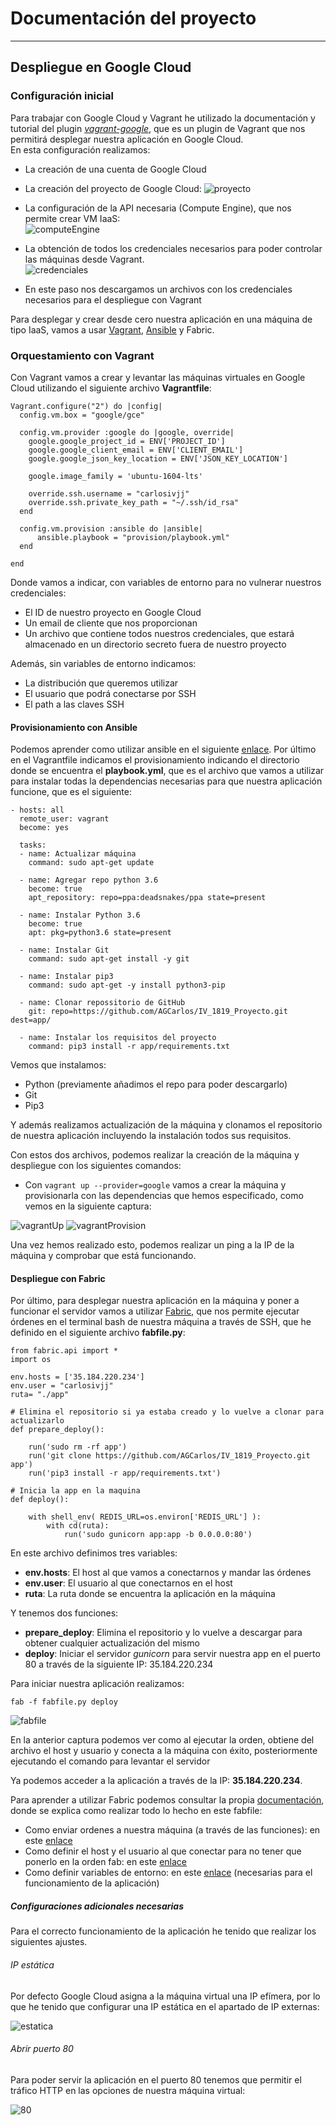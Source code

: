 # Documentación del proyecto
---
## Despliegue en Google Cloud
### Configuración inicial
Para trabajar con Google Cloud y Vagrant he utilizado la documentación y tutorial del plugin [_vagrant-google_](https://github.com/mitchellh/vagrant-google), que es un plugin de Vagrant que nos permitirá desplegar nuestra aplicación en Google Cloud.  
En esta configuración realizamos:
- La creación de una cuenta de Google Cloud
- La creación del proyecto de Google Cloud:
![proyecto](../img/proyecto.png)

- La configuración de la API necesaria (Compute Engine), que nos permite crear VM IaaS:  
![computeEngine](../img/compute.png)

- La obtención de todos los credenciales necesarios para poder controlar las máquinas desde Vagrant.  
![credenciales](../img/credenciales.png)  
 - En este paso nos descargamos un archivos con los credenciales necesarios para el despliegue con Vagrant

Para desplegar y crear desde cero nuestra aplicación en una máquina de tipo IaaS, vamos a usar [Vagrant](https://www.vagrantup.com/), [Ansible](https://www.ansible.com/) y Fabric.

### Orquestamiento con Vagrant
Con Vagrant vamos a crear y levantar las máquinas virtuales en Google Cloud utilizando el siguiente archivo **Vagrantfile**:
```
Vagrant.configure("2") do |config|
  config.vm.box = "google/gce"

  config.vm.provider :google do |google, override|
    google.google_project_id = ENV['PROJECT_ID']
    google.google_client_email = ENV['CLIENT_EMAIL']
    google.google_json_key_location = ENV['JSON_KEY_LOCATION']

    google.image_family = 'ubuntu-1604-lts'

    override.ssh.username = "carlosivjj"
    override.ssh.private_key_path = "~/.ssh/id_rsa"
  end

  config.vm.provision :ansible do |ansible|
      ansible.playbook = "provision/playbook.yml"
  end

end
```
Donde vamos a indicar, con variables de entorno para no vulnerar nuestros credenciales:
- El ID de nuestro proyecto en Google Cloud
- Un email de cliente que nos proporcionan
- Un archivo que contiene todos nuestros credenciales, que estará almacenado en un directorio secreto fuera de nuestro proyecto

Además, sin variables de entorno indicamos:
- La distribución que queremos utilizar
- El usuario que podrá conectarse por SSH
- El path a las claves SSH

#### Provisionamiento con Ansible
Podemos aprender como utilizar ansible en el siguiente [enlace](https://docs.ansible.com/ansible/latest/user_guide/playbooks_intro.html#basics
). Por último en el Vagrantfile indicamos el provisionamiento indicando el directorio donde se encuentra el **playbook.yml**, que es el archivo que vamos a utilizar para instalar todas la dependencias necesarias para que nuestra aplicación funcione, que es el siguiente:
```
- hosts: all
  remote_user: vagrant
  become: yes

  tasks:
  - name: Actualizar máquina
    command: sudo apt-get update

  - name: Agregar repo python 3.6
    become: true
    apt_repository: repo=ppa:deadsnakes/ppa state=present

  - name: Instalar Python 3.6
    become: true
    apt: pkg=python3.6 state=present

  - name: Instalar Git
    command: sudo apt-get install -y git

  - name: Instalar pip3
    command: sudo apt-get -y install python3-pip

  - name: Clonar repossitorio de GitHub
    git: repo=https://github.com/AGCarlos/IV_1819_Proyecto.git  dest=app/

  - name: Instalar los requisitos del proyecto
    command: pip3 install -r app/requirements.txt

```
Vemos que instalamos:
- Python (previamente añadimos el repo para poder descargarlo)
- Git
- Pip3  

Y además realizamos actualización de la máquina y clonamos el repositorio de nuestra aplicación incluyendo la instalación todos sus requisitos.  

Con estos dos archivos, podemos realizar la creación de la máquina y despliegue con los siguientes comandos:
- Con ``vagrant up --provider=google`` vamos a crear la máquina y provisionarla con las dependencias que hemos especificado, como vemos en la siguiente captura:

![vagrantUp](../img/vagrantUp.png)
![vagrantProvision](../img/vagrantProvision.png)  

Una vez hemos realizado esto, podemos realizar un ping a la IP de la máquina y comprobar que está funcionando.
#### Despliegue con Fabric
Por último, para desplegar nuestra aplicación en la máquina y poner a funcionar el servidor vamos a utilizar [Fabric](http://docs.fabfile.org/en/1.14/index.html), que nos permite ejecutar órdenes en el terminal bash de nuestra máquina a través de SSH, que he definido en el siguiente archivo **fabfile.py**:
```
from fabric.api import *
import os

env.hosts = ['35.184.220.234']
env.user = "carlosivjj"
ruta= "./app"

# Elimina el repositorio si ya estaba creado y lo vuelve a clonar para actualizarlo
def prepare_deploy():

    run('sudo rm -rf app')
    run('git clone https://github.com/AGCarlos/IV_1819_Proyecto.git app')
    run('pip3 install -r app/requirements.txt')

# Inicia la app en la maquina
def deploy():

    with shell_env( REDIS_URL=os.environ['REDIS_URL'] ):
        with cd(ruta):
            run('sudo gunicorn app:app -b 0.0.0.0:80')

```  
En este archivo definimos tres variables:
- **env.hosts**: El host al que vamos a conectarnos y mandar las órdenes
- **env.user**: El usuario al que conectarnos en el host  
- **ruta**: La ruta donde se encuentra la aplicación en la máquina

Y tenemos dos funciones:
- **prepare_deploy**: Elimina el repositorio y lo vuelve a descargar para obtener cualquier actualización del mismo
- **deploy**: Iniciar el servidor _gunicorn_ para servir nuestra app en el puerto 80 a través de la siguiente IP: 35.184.220.234  

Para iniciar nuestra aplicación realizamos:  
```
fab -f fabfile.py deploy
```
![fabfile](../img/fabfileExec.png)  

En la anterior captura podemos ver como al ejecutar la orden, obtiene del archivo el host y usuario y conecta a la máquina con éxito, posteriormente ejecutando el comando para levantar el servidor

Ya podemos acceder a la aplicación a través de la IP: **35.184.220.234**.  

Para aprender a utilizar Fabric podemos consultar la propia [documentación](http://docs.fabfile.org/en/1.14/index.html), donde se explica como realizar todo lo hecho en este fabfile:
- Como enviar ordenes a nuestra máquina (a través de las funciones): en este [enlace](http://docs.fabfile.org/en/1.14/tutorial.html#task-arguments)
- Como definir el host y el usuario al que conectar para no tener que ponerlo en la orden fab: en este [enlace](http://docs.fabfile.org/en/1.14/tutorial.html#defining-connections-beforehand)
- Como definir variables de entorno: en este [enlace](http://docs.fabfile.org/en/1.14/api/core/context_managers.html#fabric.context_managers.shell_env) (necesarias para el funcionamiento de la aplicación)

##### Configuraciones adicionales necesarias
Para el correcto funcionamiento de la aplicación he tenido que realizar los siguientes ajustes.
###### IP estática
Por defecto Google Cloud asigna a la máquina virtual una IP efímera, por lo que he tenido que configurar una IP estática en el apartado de IP externas:

![estatica](../img/estatica.png)  

###### Abrir puerto 80
Para poder servir la aplicación en el puerto 80 tenemos que permitir el tráfico HTTP en las opciones de nuestra máquina virtual:

![80](../img/80.png)  
